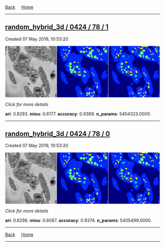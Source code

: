 
[Back](..)&nbsp;&nbsp;&nbsp;&nbsp;&nbsp;[Home](https://leapmanlab.github.io/snapshots)

---

<div class="summary"><a href="1"><h2>random_hybrid_3d / 0424 / 78 / 1</h2></a><p>Created 07 May 2019, 10:53:20
</p><a href="1"><img src="1/media/summary.png" align="center"></a><p>
<i>Click for more details</i>
</p></div>

**ari**: 0.8293. **miou**: 0.6177. **accuracy**: 0.9369. **n_params**: 5404323.0000. 

---

<div class="summary"><a href="0"><h2>random_hybrid_3d / 0424 / 78 / 0</h2></a><p>Created 07 May 2019, 10:53:20
</p><a href="0"><img src="0/media/summary.png" align="center"></a><p>
<i>Click for more details</i>
</p></div>

**ari**: 0.8298. **miou**: 0.6087. **accuracy**: 0.9374. **n_params**: 5405499.0000. 

---

[Back](..)&nbsp;&nbsp;&nbsp;&nbsp;&nbsp;[Home](https://leapmanlab.github.io/snapshots)

---